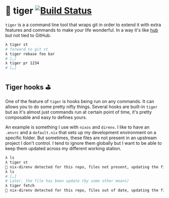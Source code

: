 # 🐯 tiger [![Build Status](https://travis-ci.org/vdemeester/tiger.svg?branch=master)](https://travis-ci.org/vdemeester/tiger)

`tiger` is a a command line tool that wraps git in order to extend it with extra features and commands to make
your life wonderful. In a way it's like [hub](https://github.com/vdemeester/hub) but not tied to GitHub.

```bash
λ tiger st
# forward to git st
λ tiger rebase foo bar
# […]
λ tiger pr 1234
# […]
```

## Tiger hooks ⛳

One of the feature of `tiger` is hooks being run on any commands. It can allows you to do some pretty nifty things.
Several hooks are built-in `tiger` but as it's almost just commands run at certain point of time, it's pretty composable
and easy to defines yours.

An example is something I use with `nixos` and `direnv`. I like to have an `.envrc` and a `default.nix` that sets up
my development environment on a specific folder. But sometimes, these files are not present in an upstream project I
don't control. I tend to ignore them globally but I want to be able to keep them updated across my different working
station.

```bash
λ ls
λ tiger st
🐯 nix-direnv detected for this repo, files not present, updating the files
λ ls
# […]
# Later, the file has been update (by some other means)
λ tiger fetch
🐯 nix-direnv detected for this repo, files out of date, updating the files

```